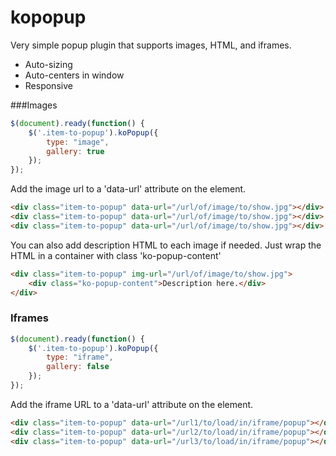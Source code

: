 # kopopup
Very simple popup plugin that supports images, HTML, and iframes.
- Auto-sizing
- Auto-centers in window
- Responsive
    
###Images

```javascript
$(document).ready(function() {
    $('.item-to-popup').koPopup({
        type: "image",
        gallery: true
    });
});
```

Add the image url to a 'data-url' attribute on the element.
```html
<div class="item-to-popup" data-url="/url/of/image/to/show.jpg"></div>
<div class="item-to-popup" data-url="/url/of/image/to/show.jpg"></div>
<div class="item-to-popup" data-url="/url/of/image/to/show.jpg"></div>
```

You can also add description HTML to each image if needed. Just wrap the HTML in a container with class 'ko-popup-content'
```html
<div class="item-to-popup" img-url="/url/of/image/to/show.jpg">
    <div class="ko-popup-content">Description here.</div>
</div>
```

### Iframes

```javascript
$(document).ready(function() {
    $('.item-to-popup').koPopup({
        type: "iframe",
        gallery: false
    });
});
```

Add the iframe URL to a 'data-url' attribute on the element.
```html
<div class="item-to-popup" data-url="/url1/to/load/in/iframe/popup"></div>
<div class="item-to-popup" data-url="/url2/to/load/in/iframe/popup"></div>
<div class="item-to-popup" data-url="/url3/to/load/in/iframe/popup"></div>
```
